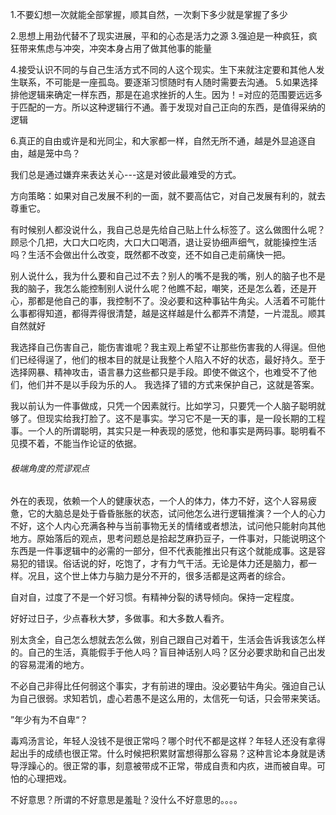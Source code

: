 1.不要幻想一次就能全部掌握，顺其自然，一次剩下多少就是掌握了多少

2.思想上用劲代替不了现实进展，平和的心态是活力之源
3.强迫是一种疯狂，疯狂带来焦虑与冲突，冲突本身占用了做其他事的能量

4.接受认识不同的与自己生活方式不同的人这个现实。生下来就注定要和其他人发生联系，不可能是一座孤岛。要逐渐习惯随时有人随时需要去沟通。
5.如果选择排他逻辑来确定一样东西，那是在追求挫折的人生。因为！=对应的范围要远远多于匹配的一方。所以这种逻辑行不通。善于发现对自己正向的东西，是值得采纳的逻辑

6.真正的自由或许是和光同尘，和大家都一样，自然无所不通，越是外显追逐自由，越是笼中鸟？



我们总是通过嫌弃来表达关心---这是对彼此最难受的方式。



方向策略：如果对自己发展不利的一面，就不要高估它，对自己发展有利的，就去尊重它。



有时候别人都没说什么，我自己总是先给自己贴上什么标签了。这么做图什么呢？
顾忌个几把，大口大口吃肉，大口大口喝酒，退让妥协细声细气，就能操控生活吗？生活不会做出什么改变，既然都不改变，还不如自己走前痛快一把。





别人说什么，我为什么要和自己过不去？别人的嘴不是我的嘴，别人的脑子也不是我的脑子，我怎么能控制别人说什么呢？他瞧不起，嘲笑，还是怎么着，还是开心，那都是他自己的事，我控制不了。没必要和这种事钻牛角尖。人活着不可能什么事都得知道，都得弄得很清楚，越是这样越是什么都弄不清楚，一片混乱。顺其自然就好



我选择自己伤害自己，能伤害谁呢？我主观上希望不让那些伤害我的人得逞。但他们已经得逞了，他们的根本目的就是让我整个人陷入不好的状态，最好持久。至于选择网暴、精神攻击，语言暴力这些都只是手段。即使不做这个，也难受不了他们，他们并不是以手段为乐的人。
我选择了错的方式来保护自己，这就是答案。



我以前认为一件事做成，只凭一个因素就行。比如学习，只要凭一个人脑子聪明就够了。但现实给我打脸了。这不是事实。学习它不是一天的事，是一段长期的工程事。一个人的所谓聪明，其实只是一种表现的感觉，他和事实是两码事。聪明看不见摸不着，不能当作论证的依据。

###### 极端角度的荒谬观点





外在的表现，依赖一个人的健康状态，一个人的体力，体力不好，这个人容易疲惫，它的大脑总是处于昏昏胀胀的状态，试问他怎么进行逻辑推演？一个人的心力不好，这个人内心充满各种与当前事物无关的情绪或者想法，试问他只能射向其他地方。原始落后的观点，思考问题总是拾起芝麻扔豆子，一件事对，只能说明这个东西是一件事逻辑中的必需的一部分，但不代表能推出只有这个就能成事。这是容易犯的错误。俗话说的好，吃饱了，才有力气干活。无论是体力还是脑力，都一样。况且，这个世上体力与脑力是分不开的，很多活都是这两者的综合。





自对自，过度了不是一个好习惯。有精神分裂的诱导倾向。保持一定程度。



好好过日子，少点春秋大梦，多做事。和大多数人看齐。



别太贪全，自己怎么想就去怎么做，别自己跟自己对着干，生活会告诉我该怎么样的。自己的生活，真能假手于他人吗？盲目神话别人吗？区分必要求助和自己出发的容易混淆的地方。



不必自己非得比任何弱这个事实，才有前进的理由。没必要钻牛角尖。强迫自己认为自己很弱。求知若饥，虚心若愚不是这么用的，太信死一句话，只会带来笑话。



”年少有为不自卑“？

​		毒鸡汤言论，年轻人没钱不是很正常吗？哪个时代不都是这样？年轻人还没有拿得起出手的成绩也很正常。什么时候把积累财富想得那么容易？这种言论本身就是诱导浮躁心的。很正常的事，刻意被带成不正常，带成自责和内疚，进而被自卑。可怕的心理把戏。



不好意思？所谓的不好意思是羞耻？没什么不好意思的。。。。